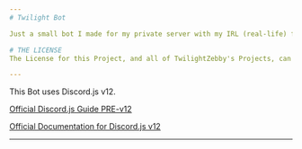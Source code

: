 ```yaml
---
# Twilight Bot

Just a small bot I made for my private server with my IRL (real-life) friends!

# THE LICENSE
The License for this Project, and all of TwilightZebby's Projects, can be [found here](https://github.com/TwilightZebby/license/blob/main/license.md).

---
```

This Bot uses Discord.js v12.

[Official Discord.js Guide PRE-v12](https://discordjs.guide/preparations/)

[Official Documentation for Discord.js v12](https://discord.js.org/#/docs/main/master/)

---
